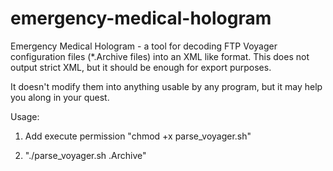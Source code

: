 # emergency-medical-hologram
Emergency Medical Hologram - a tool for decoding FTP Voyager configuration files (*.Archive files) into an XML like format.
This does not output strict XML, but it should be enough for export purposes.

It doesn't modify them into anything usable by any program, but it may help you along in your quest.

Usage:

1) Add execute permission "chmod +x parse_voyager.sh"

2) "./parse_voyager.sh <filename>.Archive"
